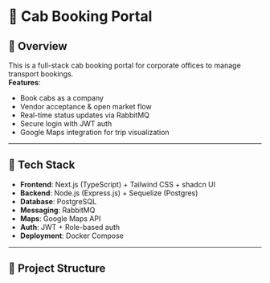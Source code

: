 # 🚕 Cab Booking Portal

## 📖 Overview
This is a full-stack cab booking portal for corporate offices to manage transport bookings.  
**Features**:
- Book cabs as a company
- Vendor acceptance & open market flow
- Real-time status updates via RabbitMQ
- Secure login with JWT auth
- Google Maps integration for trip visualization

---

## 🧠 Tech Stack
- **Frontend**: Next.js (TypeScript) + Tailwind CSS + shadcn UI
- **Backend**: Node.js (Express.js) + Sequelize (Postgres)
- **Database**: PostgreSQL
- **Messaging**: RabbitMQ
- **Maps**: Google Maps API
- **Auth**: JWT + Role-based auth
- **Deployment**: Docker Compose

---

## 📂 Project Structure
